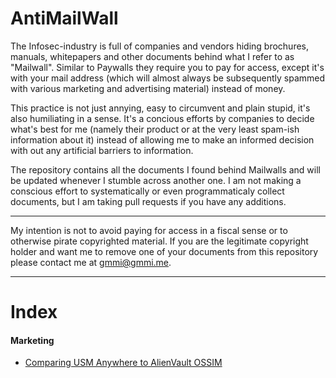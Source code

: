 # AntiMailWall

The Infosec-industry is full of companies and vendors hiding brochures, manuals, whitepapers and other documents behind what I refer to as "Mailwall". Similar to Paywalls they require you to pay for access, except it's with your mail address (which will almost always be subsequently spammed with various marketing and advertising material) instead of money.

This practice is not just annying, easy to circumvent and plain stupid, it's also humiliating in a sense. It's a concious efforts by companies to decide what's best for me (namely their product or at the very least spam-ish information about it) instead of allowing me to make an informed decision with out any artificial barriers to information.

The repository contains all the documents I found behind Mailwalls and will be updated whenever I stumble across another one. I am not making a conscious effort to systematically or even programmaticaly collect documents, but I am taking pull requests if you have any additions.

---

My intention is not to avoid paying for access in a fiscal sense or to otherwise pirate copyrighted material. If you are the legitimate copyright holder and want me to remove one of your documents from this repository please contact me at [gmmi@gmmi.me](mailto:gmmi@gmmi.me).

---

# Index
#### Marketing

* [Comparing USM Anywhere to AlienVault OSSIM](https://github.com/gmmi/AntiMailWall/blob/main/Marketing/Comparing_USM_Anywhere_to_AlienVault_OSSIM.pdf)
